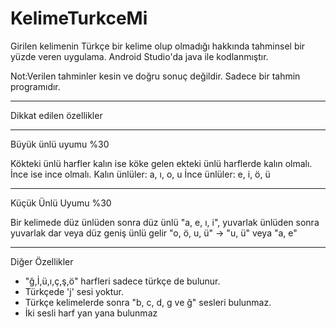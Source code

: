 # KelimeTurkceMi

Girilen kelimenin Türkçe bir kelime olup olmadığı hakkında tahminsel bir yüzde veren uygulama.
Android Studio'da java ile kodlanmıştır.

Not:Verilen tahminler kesin ve doğru sonuç değildir. Sadece bir tahmin programıdır.

---

Dikkat edilen özellikler

---

Büyük ünlü uyumu %30

Kökteki ünlü harfler kalın ise köke gelen ekteki ünlü harflerde kalın olmalı. İnce ise ince olmalı.
Kalın ünlüler: a, ı, o, u
İnce ünlüler: e, i, ö, ü

---

Küçük Ünlü Uyumu %30

Bir kelimede düz ünlüden sonra düz ünlü "a, e, ı, i", yuvarlak ünlüden sonra yuvarlak dar veya düz geniş ünlü gelir "o, ö, u, ü" -> "u, ü" veya "a, e"

---

Diğer Özellikler

* "ğ,İ,ü,ı,ç,ş,ö" harfleri sadece türkçe de bulunur. 
* Türkçede 'j' sesi yoktur. 
* Türkçe kelimelerde sonra "b, c, d, g ve ğ" sesleri bulunmaz.
* İki sesli harf yan yana bulunmaz
